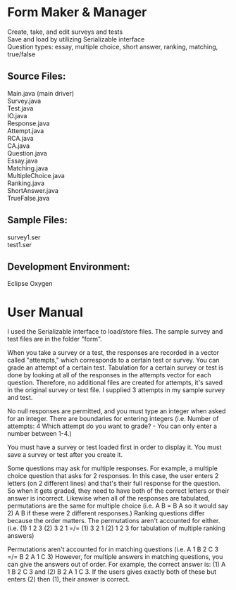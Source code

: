 # Form Maker & Manager
Create, take, and edit surveys and tests\
Save and load by utilizing Serializable interface\
Question types: essay, multiple choice, short answer, ranking, matching, true/false

## Source Files:
Main.java (main driver)\
Survey.java\
Test.java\
IO.java\
Response.java\
Attempt.java\
RCA.java\
CA.java\
Question.java\
Essay.java\
Matching.java\
MultipleChoice.java\
Ranking.java\
ShortAnswer.java\
TrueFalse.java

## Sample Files:
survey1.ser\
test1.ser

## Development Environment:
Eclipse Oxygen

# User Manual
I used the Serializable interface to load/store files. The sample survey and test files are in the folder "form".

When you take a survey or a test, the responses are recorded in a vector called "attempts," which corresponds to a certain test or survey. You can grade an attempt of a certain test. Tabulation for a certain survey or test is done by looking at all of the responses in the attempts vector for each question. Therefore, no additional files are created for attempts, it's saved in the original survey or test file. I supplied 3 attempts in my sample survey and test.

No null responses are permitted, and you must type an integer when asked for an integer. There are boundaries for entering integers (i.e. Number of attempts: 4 Which attempt do you want to grade? - You can only enter a number between 1-4.)

You must have a survey or test loaded first in order to display it. You must save a survey or test after you create it.

Some questions may ask for multiple responses. For example, a multiple choice question that asks for 2 responses. In this case, the user enters 2 letters (on 2 different lines) and that's their full response for the question. So when it gets graded, they need to have both of the correct letters or their answer is incorrect. Likewise when all of the responses are tabulated, permutations are the same for multiple choice (i.e. A B = B A so it would say 2) A B if these were 2 different responses.) Ranking questions differ because the order matters. The permutations aren't accounted for either. (i.e. (1) 1 2 3 (2) 3 2 1 =/= (1) 3 2 1 (2) 1 2 3 for tabulation of multiple ranking answers)

Permutations aren't accounted for in matching questions (i.e. A 1 B 2 C 3 =/= B 2 A 1 C 3) However, for multiple answers in matching questions, you can give the answers out of order. For example, the correct answer is: (1) A 1 B 2 C 3 and (2) B 2 A 1 C 3. If the users gives exactly both of these but enters (2) then (1), their answer is correct.
